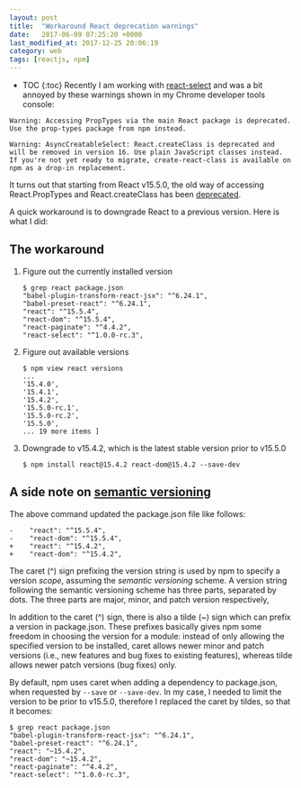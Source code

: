```yaml
---
layout: post
title:  "Workaround React deprecation warnings"
date:   2017-06-09 07:25:20 +0000
last_modified_at: 2017-12-25 20:06:19
category: web
tags: [reactjs, npm]
---
```


* TOC
{:toc}
Recently I am working with
[react-select](https://github.com/JedWatson/react-select/) and was a bit
annoyed by these warnings shown in my Chrome developer tools console:

```
Warning: Accessing PropTypes via the main React package is deprecated. Use the prop-types package from npm instead.

Warning: AsyncCreatableSelect: React.createClass is deprecated and will be removed in version 16. Use plain JavaScript classes instead. If you're not yet ready to migrate, create-react-class is available on npm as a drop-in replacement.
```

It turns out that starting from React v15.5.0, the old way of accessing React.PropTypes and React.createClass has been [deprecated](https://facebook.github.io/react/blog/2017/04/07/react-v15.5.0.html).

A quick workaround is to downgrade React to a previous version. Here is what I did:

## The workaround

1. Figure out the currently installed version

    ```
    $ grep react package.json 
    "babel-plugin-transform-react-jsx": "^6.24.1",
    "babel-preset-react": "^6.24.1",
    "react": "^15.5.4",
    "react-dom": "^15.5.4",
    "react-paginate": "^4.4.2",
    "react-select": "^1.0.0-rc.3",
    ```

2. Figure out available versions

    ```
    $ npm view react versions
    ...
    '15.4.0',
    '15.4.1',
    '15.4.2',
    '15.5.0-rc.1',
    '15.5.0-rc.2',
    '15.5.0',
    ... 19 more items ]
    ```

3. Downgrade to v15.4.2, which is the latest stable version prior to v15.5.0

    ```
    $ npm install react@15.4.2 react-dom@15.4.2 --save-dev  
    ```

## A side note on [semantic versioning](http://semver.org)

The above command updated the package.json file like follows:

```
-    "react": "^15.5.4",
-    "react-dom": "^15.5.4",
+    "react": "^15.4.2",
+    "react-dom": "^15.4.2",
```

The caret (^) sign prefixing the version string is used by npm to specify a version _scope_, assuming the _semantic versioning_ scheme. A version string following the semantic versioning scheme has three parts, separated by dots. The three parts are major, minor, and patch version respectively, 

In addition to the caret (^) sign, there is also a tilde (~) sign which can prefix a version in package.json. These prefixes basically gives npm some freedom in choosing the version for a module: instead of only allowing the specified version to be installed, caret allows newer minor and patch versions (i.e., new features and bug fixes to existing features), whereas tilde allows newer patch versions (bug fixes) only.

By default, npm uses caret when adding a dependency to package.json, when requested by `--save` or `--save-dev`. In my case, I needed to limit the version to be prior to v15.5.0, therefore I replaced the caret by tildes, so that it becomes:

```
$ grep react package.json 
"babel-plugin-transform-react-jsx": "^6.24.1",
"babel-preset-react": "^6.24.1",
"react": "~15.4.2",
"react-dom": "~15.4.2",
"react-paginate": "^4.4.2",
"react-select": "^1.0.0-rc.3",
```
